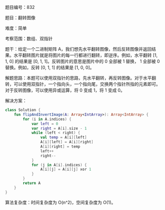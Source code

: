 题目编号：832

题目：翻转图像

难度：简单

考察范围：数组、双指针

题干：给定一个二进制矩阵 A，我们想先水平翻转图像，然后反转图像并返回结果。水平翻转图片就是将图片的每一行都进行翻转，即逆序。例如，水平翻转 [1, 1, 0] 的结果是 [0, 1, 1]。反转图片的意思是图片中的 0 全部被 1 替换， 1 全部被 0 替换。例如，反转 [0, 1, 1] 的结果是 [1, 0, 0]。

解题思路：本题可以使用双指针的思路，先水平翻转，再反转图像。对于水平翻转，可以使用双指针，一个指向头，一个指向尾，交换两个指针所指的元素即可。对于反转图像，可以使用异或运算，将 0 变成 1，将 1 变成 0。

解决方案：

```kotlin
class Solution {
    fun flipAndInvertImage(A: Array<IntArray>): Array<IntArray> {
        for (i in A.indices) {
            var left = 0
            var right = A[i].size - 1
            while (left < right) {
                val temp = A[i][left]
                A[i][left] = A[i][right]
                A[i][right] = temp
                left++
                right--
            }
            for (j in A[i].indices) {
                A[i][j] = A[i][j] xor 1
            }
        }
        return A
    }
}
```

算法复杂度：时间复杂度为 O(n^2)，空间复杂度为 O(1)。